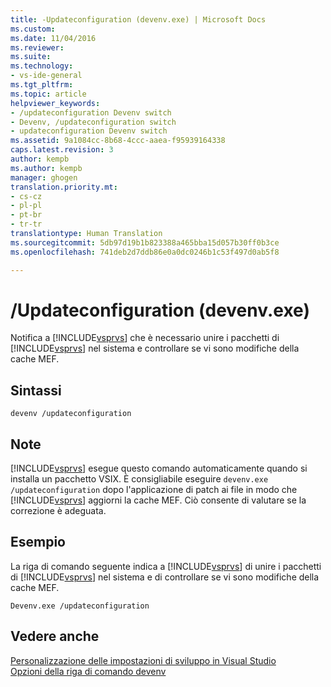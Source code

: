 ```yaml
---
title: -Updateconfiguration (devenv.exe) | Microsoft Docs
ms.custom: 
ms.date: 11/04/2016
ms.reviewer: 
ms.suite: 
ms.technology:
- vs-ide-general
ms.tgt_pltfrm: 
ms.topic: article
helpviewer_keywords:
- /updateconfiguration Devenv switch
- Devenv, /updateconfiguration switch
- updateconfiguration Devenv switch
ms.assetid: 9a1084cc-8b68-4ccc-aaea-f95939164338
caps.latest.revision: 3
author: kempb
ms.author: kempb
manager: ghogen
translation.priority.mt:
- cs-cz
- pl-pl
- pt-br
- tr-tr
translationtype: Human Translation
ms.sourcegitcommit: 5db97d19b1b823388a465bba15d057b30ff0b3ce
ms.openlocfilehash: 741deb2d7ddb86e0a0dc0246b1c53f497d0ab5f8

---
```

# <a name="updateconfiguration-devenvexe"></a>/Updateconfiguration (devenv.exe)
Notifica a [!INCLUDE[vsprvs](../../code-quality/includes/vsprvs_md.md)] che è necessario unire i pacchetti di [!INCLUDE[vsprvs](../../code-quality/includes/vsprvs_md.md)] nel sistema e controllare se vi sono modifiche della cache MEF.  
  
## <a name="syntax"></a>Sintassi  
  
```  
devenv /updateconfiguration  
```  
  
## <a name="remarks"></a>Note  
 [!INCLUDE[vsprvs](../../code-quality/includes/vsprvs_md.md)] esegue questo comando automaticamente quando si installa un pacchetto VSIX. È consigliabile eseguire `devenv.exe /updateconfiguration` dopo l'applicazione di patch ai file in modo che [!INCLUDE[vsprvs](../../code-quality/includes/vsprvs_md.md)] aggiorni la cache MEF. Ciò consente di valutare se la correzione è adeguata.  
  
## <a name="example"></a>Esempio  
 La riga di comando seguente indica a [!INCLUDE[vsprvs](../../code-quality/includes/vsprvs_md.md)] di unire i pacchetti di [!INCLUDE[vsprvs](../../code-quality/includes/vsprvs_md.md)] nel sistema e di controllare se vi sono modifiche della cache MEF.  
  
```  
Devenv.exe /updateconfiguration  
```  
  
## <a name="see-also"></a>Vedere anche  
 [Personalizzazione delle impostazioni di sviluppo in Visual Studio](http://msdn.microsoft.com/en-us/22c4debb-4e31-47a8-8f19-16f328d7dcd3)   
 [Opzioni della riga di comando devenv](../../ide/reference/devenv-command-line-switches.md)


<!--HONumber=Feb17_HO4-->


